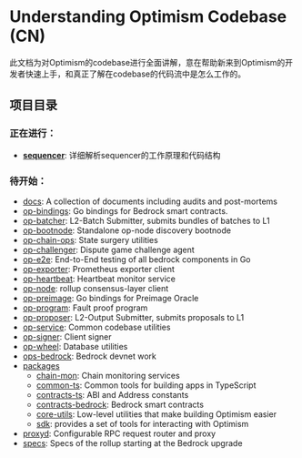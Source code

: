 # Understanding Optimism Codebase (CN)

此文档为对Optimism的codebase进行全面讲解，意在帮助新来到Optimism的开发者快速上手，和真正了解在codebase的代码流中是怎么工作的。

## 项目目录

### 正在进行：
- [**sequencer**](https://github.com/joohhnnn/Understanding-Optimism-Codebase-CN/tree/main/sequencer): 详细解析sequencer的工作原理和代码结构
### 待开始：
- [docs](https://github.com/joohhnnn/Understanding-Optimism-Codebase-CN/tree/main/docs): A collection of documents including audits and post-mortems
- [op-bindings](https://github.com/joohhnnn/Understanding-Optimism-Codebase-CN/tree/main/op-bindings): Go bindings for Bedrock smart contracts.
- [op-batcher](https://github.com/joohhnnn/Understanding-Optimism-Codebase-CN/tree/main/op-batcher): L2-Batch Submitter, submits bundles of batches to L1
- [op-bootnode](https://github.com/joohhnnn/Understanding-Optimism-Codebase-CN/tree/main/op-bootnode): Standalone op-node discovery bootnode
- [op-chain-ops](https://github.com/joohhnnn/Understanding-Optimism-Codebase-CN/tree/main/op-chain-ops): State surgery utilities
- [op-challenger](https://github.com/joohhnnn/Understanding-Optimism-Codebase-CN/tree/main/op-challenger): Dispute game challenge agent
- [op-e2e](https://github.com/joohhnnn/Understanding-Optimism-Codebase-CN/tree/main/op-e2e): End-to-End testing of all bedrock components in Go
- [op-exporter](https://github.com/joohhnnn/Understanding-Optimism-Codebase-CN/tree/main/op-exporter): Prometheus exporter client
- [op-heartbeat](https://github.com/joohhnnn/Understanding-Optimism-Codebase-CN/tree/main/op-heartbeat): Heartbeat monitor service
- [op-node](https://github.com/joohhnnn/Understanding-Optimism-Codebase-CN/tree/main/op-node): rollup consensus-layer client
- [op-preimage](https://github.com/joohhnnn/Understanding-Optimism-Codebase-CN/tree/main/op-preimage): Go bindings for Preimage Oracle
- [op-program](https://github.com/joohhnnn/Understanding-Optimism-Codebase-CN/tree/main/op-program): Fault proof program
- [op-proposer](https://github.com/joohhnnn/Understanding-Optimism-Codebase-CN/tree/main/op-proposer): L2-Output Submitter, submits proposals to L1
- [op-service](https://github.com/joohhnnn/Understanding-Optimism-Codebase-CN/tree/main/op-service): Common codebase utilities
- [op-signer](https://github.com/joohhnnn/Understanding-Optimism-Codebase-CN/tree/main/op-signer): Client signer
- [op-wheel](https://github.com/joohhnnn/Understanding-Optimism-Codebase-CN/tree/main/op-wheel): Database utilities
- [ops-bedrock](https://github.com/joohhnnn/Understanding-Optimism-Codebase-CN/tree/main/ops-bedrock): Bedrock devnet work
- [packages](https://github.com/joohhnnn/Understanding-Optimism-Codebase-CN/tree/main/packages)
  - [chain-mon](https://github.com/joohhnnn/Understanding-Optimism-Codebase-CN/tree/main/packages/chain-mon): Chain monitoring services
  - [common-ts](https://github.com/joohhnnn/Understanding-Optimism-Codebase-CN/tree/main/packages/common-ts): Common tools for building apps in TypeScript
  - [contracts-ts](https://github.com/joohhnnn/Understanding-Optimism-Codebase-CN/tree/main/packages/contracts-ts): ABI and Address constants
  - [contracts-bedrock](https://github.com/joohhnnn/Understanding-Optimism-Codebase-CN/tree/main/packages/contracts-bedrock): Bedrock smart contracts
  - [core-utils](https://github.com/joohhnnn/Understanding-Optimism-Codebase-CN/tree/main/packages/core-utils): Low-level utilities that make building Optimism easier
  - [sdk](https://github.com/joohhnnn/Understanding-Optimism-Codebase-CN/tree/main/packages/sdk): provides a set of tools for interacting with Optimism
- [proxyd](https://github.com/joohhnnn/Understanding-Optimism-Codebase-CN/tree/main/proxyd): Configurable RPC request router and proxy
- [specs](https://github.com/joohhnnn/Understanding-Optimism-Codebase-CN/tree/main/specs): Specs of the rollup starting at the Bedrock upgrade